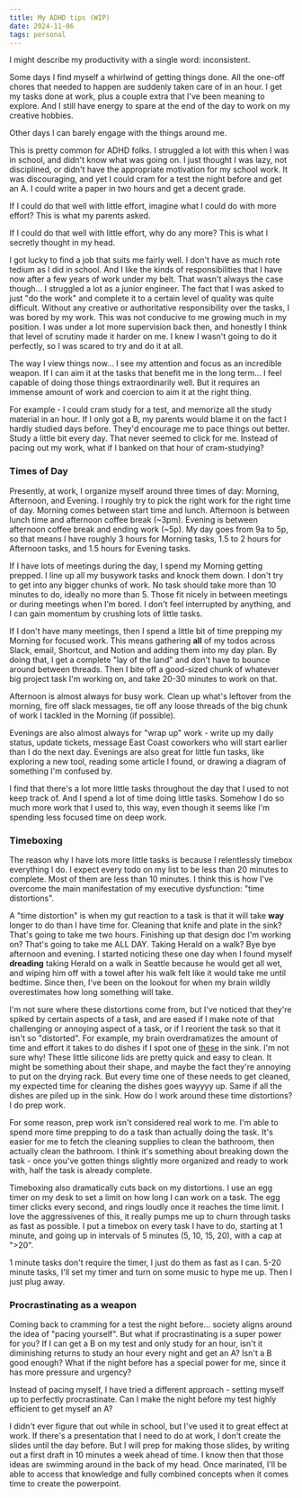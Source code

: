 ```yaml
---
title: My ADHD tips (WIP)
date: 2024-11-06
tags: personal
---
```


I might describe my productivity with a single word: inconsistent.

Some days I find myself a whirlwind of getting things done. All the one-off chores that needed to happen are suddenly taken care of in an hour.
I get my tasks done at work, plus a couple extra that I've been meaning to explore. And I still have energy to spare at the end of the day to work
on my creative hobbies.

Other days I can barely engage with the things around me. 

This is pretty common for ADHD folks. I struggled a lot with this when I was in school, and didn't know what was going on. I just thought
I was lazy, not disciplined, or didn't have the appropriate motivation for my school work. It was discouraging, and yet I could cram for a test
the night before and get an A. I could write a paper in two hours and get a decent grade. 

If I could do that well with little effort, imagine what I could do with more effort? This is what my parents asked.

If I could do that well with little effort, why do any more? This is what I secretly thought in my head.

I got lucky to find a job that suits me fairly well. I don't have as much rote tedium as I did in school. And I like the kinds of responsibilities
that I have now after a few years of work under my belt. That wasn't always the case though... I struggled a lot as a junior engineer. The fact
that I was asked to just "do the work" and complete it to a certain level of quality was quite difficult. Without any creative or authoritative responsibility
over the tasks, I was bored by my work. This was not conducive to me growing much in my position. I was under a lot more supervision back then,
and honestly I think that level of scrutiny made it harder on me. I knew I wasn't going to do it perfectly, so I was scared to try and do it at all.

The way I view things now... I see my attention and focus as an incredible weapon. If I can aim it at the tasks that benefit me in the long term... I feel
capable of doing those things extraordinarily well. But it requires an immense amount of work and coercion to aim it at the right thing. 

For example - I could cram study for a test, and memorize all the study material in an hour. If I only got a B, my parents would blame it on the fact I hardly studied
days before. They'd encourage me to pace things out better. Study a little bit every day. That never seemed to click for me. Instead of pacing out my work, what if I banked on that hour of cram-studying? 

### Times of Day
Presently, at work, I organize myself around three times of day: Morning, Afternoon, and Evening. I roughly try to pick the right work for the right time of day. Morning comes between start time and lunch. Afternoon is between lunch time and afternoon coffee break (~3pm). Evening is between afternoon coffee break and ending work (~5p). My day goes from 9a to 5p, so that means I have roughly 3 hours for Morning tasks, 1.5 to 2 hours for Afternoon tasks, and 1.5 hours for Evening tasks.

If I have lots of meetings during the day, I spend my Morning getting prepped. I line up all my busywork tasks and knock them down. I don't try to get into any bigger chunks of work.
No task should take more than 10 minutes to do, ideally no more than 5. Those fit nicely in between meetings or during meetings when I'm bored. I don't feel interrupted by anything, and I can gain
momentum by crushing lots of little tasks.

If I don't have many meetings, then I spend a little bit of time prepping my Morning for focused work. This means gathering **all** of my todos across Slack, email, Shortcut, and Notion
and adding them into my day plan. By doing that, I get a complete "lay of the land" and don't have to bounce around between threads. 
Then I bite off a good-sized chunk of whatever big project task I'm working on, and take 20-30 minutes to work on that.

Afternoon is almost always for busy work. Clean up what's leftover from the morning, fire off slack messages, tie off any loose threads of the big chunk of work I tackled in the Morning (if possible).

Evenings are also almost always for "wrap up" work - write up my daily status, update tickets, message East Coast coworkers who will start earlier than I do the next day. Evenings are also great
for little fun tasks, like exploring a new tool, reading some article I found, or drawing a diagram of something I'm confused by.

I find that there's a lot more little tasks throughout the day that I used to not keep track of. And I spend a lot of time doing little tasks. Somehow I do so much more work that I used to, this way,
even though it seems like I'm spending less focused time on deep work.

### Timeboxing
The reason why I have lots more little tasks is because I relentlessly timebox everything I do. I expect every todo on my list to be less than 20 minutes to complete.
Most of them are less than 10 minutes. I think this is how I've overcome the main manifestation of my executive dysfunction: "time distortions".

A "time distortion" is when my gut reaction to a task is that it will take **way** longer to do than I have time for. Cleaning that knife and plate in the sink? That's going to take me two hours.
Finishing up that design doc I'm working on? That's going to take me ALL DAY. Taking Herald on a walk? Bye bye afternoon and evening. I started noticing these one day when I found
myself **dreading** taking Herald on a walk in Seattle because he would get all wet, and wiping him off with a towel after his walk felt like it would take me until bedtime. Since then,
I've been on the lookout for when my brain wildly overestimates how long something will take.

I'm not sure where these distortions come from, but I've noticed that they're spiked by certain aspects of a task, and are eased if I make note of that challenging or annoying aspect of a task, or
if I reorient the task so that it isn't so "distorted". For example, my brain overdramatizes the amount of time and effort it takes to do dishes if I spot one of 
[these](https://www.ikea.com/us/en/p/oevermaett-food-cover-set-of-3-silicone-multicolor-80417311/) in the sink. I'm not sure why! These little silicone lids are pretty quick
and easy to clean. It might be something about their shape, and maybe the fact they're annoying to put on the drying rack. But every time one of these needs to get cleaned,
my expected time for cleaning the dishes goes wayyyy up. Same if all the dishes are piled up in the sink. How do I work around these time distortions? I do prep work.

For some reason, prep work isn't considered real work to me. I'm able to spend more time prepping to do a task than actually doing the task. It's easier for me to fetch the cleaning supplies
to clean the bathroom, then actually clean the bathroom. I think it's something about breaking down the task - once you've gotten things slightly more organized and ready to work with, half the task
is already complete.

Timeboxing also dramatically cuts back on my distortions. I use an egg timer on my desk to set a limit on how long I can work on a task. The egg timer clicks every second, and rings loudly
once it reaches the time limit. I love the aggressivenes of this, it really pumps me up to churn through tasks as fast as possible. I put a timebox on every task I have to do, starting at 1 minute, and going up in intervals of 5 minutes (5, 10, 15, 20), with a cap at ">20".

1 minute tasks don't require the timer, I just do them as fast as I can. 5-20 minute tasks, I'll set my timer and turn on some music to hype me up. Then I just plug away.

### Procrastinating as a weapon
Coming back to cramming for a test the night before... society aligns around the idea of "pacing yourself". But what if procrastinating is a super power for you? If I can get a B on my test and
only study for an hour, isn't it diminishing returns to study an hour every night and get an A? Isn't a B good enough? What if the night before has a special power for me, since it has more
pressure and urgency?

Instead of pacing myself, I have tried a different approach - setting myself up to perfectly procrastinate. Can I make the night before my test highly efficient to get myself an A?

I didn't ever figure that out while in school, but I've used it to great effect at work. If there's a presentation that I need to do at work, I don't create the slides until the day before. But I will
prep for making those slides, by writing out a first draft in 10 minutes a week ahead of time. I know then that those ideas are swimming around in the back of my head. Once marinated, I'll
be able to access that knowledge and fully combined concepts when it comes time to create the powerpoint.  
